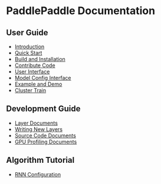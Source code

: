 PaddlePaddle Documentation
==========================

User Guide
----------
* [Introduction](introduction/index.md)
* [Quick Start](demo/quick_start/index_en.md)
* [Build and Installation](build/index.rst)
* [Contribute Code](build/contribute_to_paddle.md)
* [User Interface](ui/index.md)
* [Model Config Interface](ui/api/trainer_config_helpers/index.md)
* [Example and Demo](demo/index.md)
* [Cluster Train](cluster/index.md)

Development Guide
-----------------
* [Layer Documents](layer.md)
* [Writing New Layers](dev/new_layer/index.rst)
* [Source Code Documents](source/index.md)
* [GPU Profiling Documents](optimization/index.rst)

Algorithm Tutorial
------------------
* [RNN Configuration](algorithm/rnn/rnn.rst)
